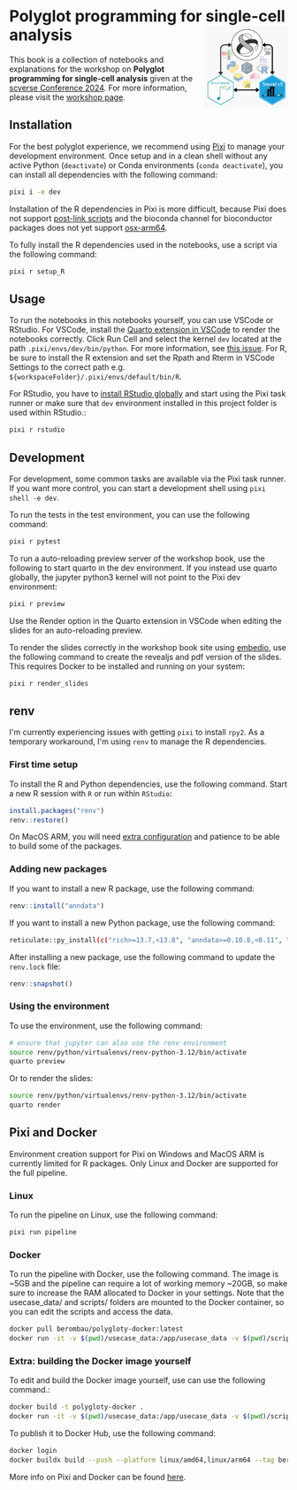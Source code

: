 # Polyglot programming for single-cell analysis <img src="assets/cover.svg" align ="right" alt="" width ="150"/>

This book is a collection of notebooks and explanations for the workshop on **Polyglot programming for single-cell analysis** given at the [scverse Conference 2024](https://scverse.org/conference2024). For more information, please visit the [workshop page](https://cfp.scverse.org/2024/talk/AWKXCB/).

## Installation

For the best polyglot experience, we recommend using [Pixi](https://pixi.sh/latest/) to manage your development environment. Once setup and in a clean shell without any active Python (`deactivate`) or Conda environments (`conda deactivate`), you can install all dependencies with the following command:

```bash
pixi i -e dev
```

Installation of the R dependencies in Pixi is more difficult, because Pixi does not support [post-link scripts](https://github.com/prefix-dev/pixi/issues/1573) and the bioconda channel for bioconductor packages does not yet support [osx-arm64](https://github.com/bioconda/bioconda-recipes/issues/33333).

To fully install the R dependencies used in the notebooks, use a script via the following command:

```bash
pixi r setup_R
```

## Usage

To run the notebooks in this notebooks yourself, you can use VSCode or RStudio. For VSCode, install the [Quarto extension in VSCode](https://quarto.org/docs/tools/vscode.html) to render the notebooks correctly. Click Run Cell and select the kernel `dev` located at the path `.pixi/envs/dev/bin/python`. For more information, see [this issue](https://github.com/prefix-dev/pixi/issues/411). For R, be sure to install the R extension and set the Rpath and Rterm in VSCode Settings to the correct path e.g. `${workspaceFolder}/.pixi/envs/default/bin/R`.

For RStudio, you have to [install RStudio globally](https://quarto.org/docs/tools/rstudio.html) and start using the Pixi task runner or make sure that `dev` environment installed in this project folder is used within RStudio.:

```bash
pixi r rstudio
```

## Development

For development, some common tasks are available via the Pixi task runner. If you want more control, you can start a development shell using `pixi shell -e dev`.

To run the tests in the test environment, you can use the following command:

```bash
pixi r pytest
```

To run a auto-reloading preview server of the workshop book, use the following to start quarto in the dev environment. If you instead use quarto globally, the jupyter python3 kernel will not point to the Pixi dev environment:

```bash
pixi r preview
```

Use the Render option in the Quarto extension in VSCode when editing the slides for an auto-reloading preview.

To render the slides correctly in the workshop book site using [embedio](https://github.com/coatless-quarto/embedio), use the following command to create the revealjs and pdf version of the slides. This requires Docker to be installed and running on your system:

```bash
pixi r render_slides
```

## renv

I'm currently experiencing issues with getting `pixi` to install `rpy2`. As a temporary workaround, I'm using `renv` to manage the R dependencies.

### First time setup

To install the R and Python dependencies, use the following command. Start a new R session with `R` or run within `RStudio`:

```R
install.packages("renv")
renv::restore()
```

On MacOS ARM, you will need [extra configuration](https://firas.io/posts/r_macos/) and patience to be able to build some of the packages.

### Adding new packages

If you want to install a new R package, use the following command:

```R
renv::install("anndata")
```

If you want to install a new Python package, use the following command:

```bash
reticulate::py_install(c("rich>=13.7,<13.8", "anndata>=0.10.8,<0.11", "numpy>=1.24,<2", "scanpy>=1.10,<2", "mudata>=0.3,<0.4", "rpy2>=3.4,<4", "jupyter"))
```

After installing a new package, use the following command to update the `renv.lock` file:

```R
renv::snapshot()
```

### Using the environment

To use the environment, use the following command:

```bash
# ensure that jupyter can also use the renv environment
source renv/python/virtualenvs/renv-python-3.12/bin/activate
quarto preview
```

Or to render the slides:

```bash
source renv/python/virtualenvs/renv-python-3.12/bin/activate
quarto render
```

## Pixi and Docker

Environment creation support for Pixi on Windows and MacOS ARM is currently limited for R packages. Only Linux and Docker are supported for the full pipeline.

### Linux

To run the pipeline on Linux, use the following command:

```bash
pixi run pipeline
```

### Docker

To run the pipeline with Docker, use the following command. The image is ~5GB and the pipeline can require a lot of working memory ~20GB, so make sure to increase the RAM allocated to Docker in your settings. Note that the usecase_data/ and scripts/ folders are mounted to the Docker container, so you can edit the scripts and access the data.

```bash
docker pull berombau/polygloty-docker:latest
docker run -it -v $(pwd)/usecase_data:/app/usecase_data -v $(pwd)/scripts:/app/scripts berombau/polygloty-docker:latest pixi run pipeline
```

### Extra: building the Docker image yourself

To edit and build the Docker image yourself, use can use the following command.:

```bash
docker build -t polygloty-docker .
docker run -it -v $(pwd)/usecase_data:/app/usecase_data -v $(pwd)/scripts:/app/scripts polygloty-docker pixi run pipeline
```

To publish it to Docker Hub, use the following command:

```bash
docker login
docker buildx build --push --platform linux/amd64,linux/arm64 --tag berombau/polygloty-docker:latest .
```

More info on Pixi and Docker can be found [here](https://github.com/prefix-dev/pixi-docker).
